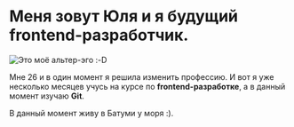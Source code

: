 # Меня зовут Юля и я будущий frontend-разработчик. 

![Это моё альтер-эго :-D](https://oir.mobi/uploads/posts/2022-09/1662153596_1-oir-mobi-p-kotik-s-yazikom-pinterest-1.jpg)

Мне 26 и в один момент я решила изменить профессию. И вот я уже несколько месяцев учусь на курсе по **frontend-разработке**, а в данный момент изучаю **Git**.

В данный момент живу в Батуми у моря :). 

